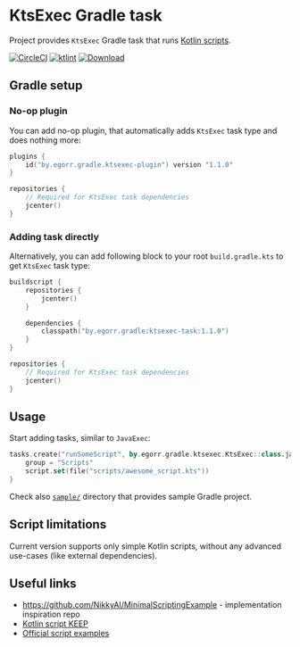 # KtsExec Gradle task

Project provides `KtsExec` Gradle task that runs [Kotlin scripts](https://github.com/Kotlin/KEEP/blob/scripting/proposals/scripting-support.md).

[![CircleCI](https://circleci.com/gh/Tapchicoma/ktsexec-gradle.svg?style=svg)](https://circleci.com/gh/Tapchicoma/ktsexec-gradle)
[![ktlint](https://img.shields.io/badge/code%20style-%E2%9D%A4-FF4081.svg)](https://ktlint.github.io/)
[![Download](https://api.bintray.com/packages/tapchicoma/maven/ktsexec-task/images/download.svg)](https://bintray.com/tapchicoma/maven/ktsexec-task/_latestVersion)

## Gradle setup

### No-op plugin

You can add no-op plugin, that automatically adds `KtsExec` task type
and does nothing more:
```kotlin
plugins {
    id("by.egorr.gradle.ktsexec-plugin") version "1.1.0"
}

repositories {
    // Required for KtsExec task dependencies
    jcenter()
}
```

### Adding task directly

Alternatively, you can add following block to your root `build.gradle.kts`
to get `KtsExec` task type:
```kotlin
buildscript {
    repositories {
        jcenter()
    }

    dependencies {
        classpath("by.egorr.gradle:ktsexec-task:1.1.0")
    }
}

repositories {
    // Required for KtsExec task dependencies
    jcenter()
}
```

## Usage

Start adding tasks, similar to `JavaExec`:
```kotlin
tasks.create("runSomeScript", by.egorr.gradle.ktsexec.KtsExec::class.java) {
    group = "Scripts"
    script.set(file("scripts/awesome_script.kts"))
}
```

Check also [`sample/`](sample/) directory that provides sample Gradle project.

## Script limitations

Current version supports only simple Kotlin scripts, 
without any advanced use-cases (like external dependencies).

## Useful links

- https://github.com/NikkyAI/MinimalScriptingExample - implementation inspiration repo
- [Kotlin script KEEP](https://github.com/Kotlin/KEEP/blob/scripting/proposals/scripting-support.md)
- [Official script examples](https://github.com/JetBrains/kotlin/tree/master/libraries/examples/scripting)
